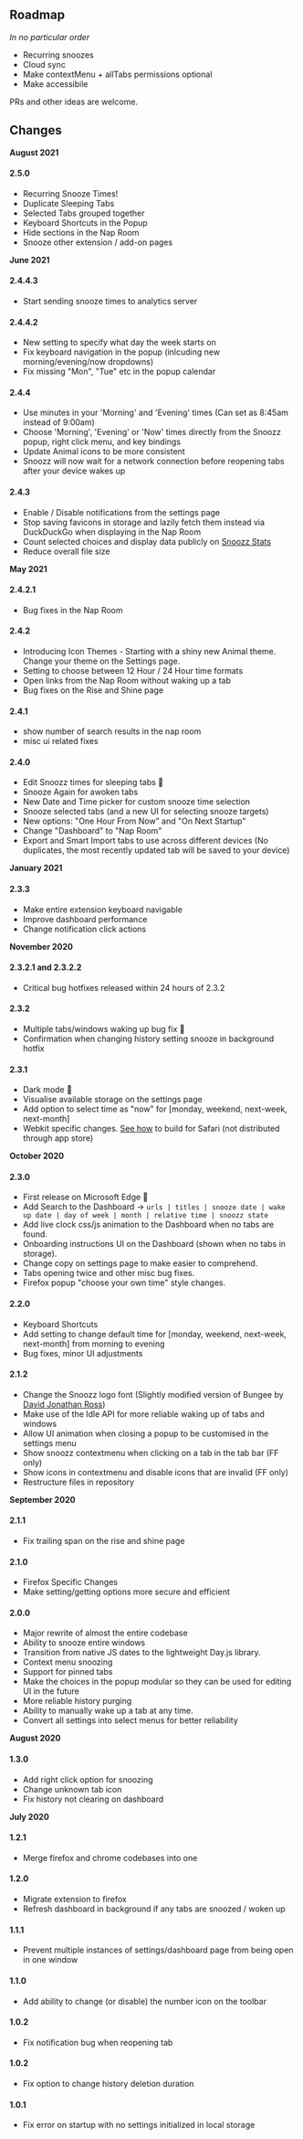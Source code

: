## Roadmap
*In no particular order*
- Recurring snoozes
- Cloud sync
- Make contextMenu + allTabs permissions optional
- Make accessibile

PRs and other ideas are welcome.

## Changes ##
**August 2021**
#### 2.5.0
- Recurring Snooze Times!
- Duplicate Sleeping Tabs
- Selected Tabs grouped together
- Keyboard Shortcuts in the Popup
- Hide sections in the Nap Room
- Snooze other extension / add-on pages

**June 2021**
#### 2.4.4.3
- Start sending snooze times to analytics server

#### 2.4.4.2
- New setting to specify what day the week starts on
- Fix keyboard navigation in the popup (inlcuding new morning/evening/now dropdowns)
- Fix missing "Mon", "Tue" etc in the popup calendar

#### 2.4.4
- Use minutes in your 'Morning' and 'Evening' times (Can set as 8:45am instead of 9:00am)
- Choose 'Morning', 'Evening' or 'Now' times directly from the Snoozz popup, right click menu, and key bindings
- Update Animal icons to be more consistent
- Snoozz will now wait for a network connection before reopening tabs after your device wakes up

#### 2.4.3
- Enable / Disable notifications from the settings page
- Stop saving favicons in storage and lazily fetch them instead via DuckDuckGo when displaying in the Nap Room
- Count selected choices and display data publicly on [Snoozz Stats](https://snoozz.me/stats.html)
- Reduce overall file size

**May 2021**
#### 2.4.2.1
- Bug fixes in the Nap Room

#### 2.4.2 
- Introducing Icon Themes - Starting with a shiny new Animal theme. Change your theme on the Settings page.
- Setting to choose between 12 Hour / 24 Hour time formats
- Open links from the Nap Room without waking up a tab
- Bug fixes on the Rise and Shine page

#### 2.4.1 
- show number of search results in the nap room
- misc ui related fixes

#### 2.4.0
- Edit Snoozz times for sleeping tabs 🎉
- Snooze Again for awoken tabs
- New Date and Time picker for custom snooze time selection
- Snooze selected tabs (and a new UI for selecting snooze targets)
- New options: "One Hour From Now" and "On Next Startup"
- Change "Dashboard" to "Nap Room"
- Export and Smart Import tabs to use across different devices (No duplicates, the most recently updated tab will be saved to your device)

**January 2021**
#### 2.3.3
- Make entire extension keyboard navigable
- Improve dashboard performance
- Change notification click actions

**November 2020**
#### 2.3.2.1 and 2.3.2.2
- Critical bug hotfixes released within 24 hours of 2.3.2

#### 2.3.2
- Multiple tabs/windows waking up bug fix 🤞
- Confirmation when changing history setting
snooze in background hotfix

#### 2.3.1
- Dark mode 🌚
- Visualise available storage on the settings page
- Add option to select time as "now" for [monday, weekend, next-week, next-month]
- Webkit specific changes. [See how](https://github.com/rohanb10/snoozz-tab-snoozing/blob/master/docs/safari.md) to build for Safari (not distributed through app store)

**October 2020**
#### 2.3.0
- First release on Microsoft Edge 🎉
- Add Search to the Dashboard -> `urls | titles | snooze date | wake up date | day of week | month | relative time | snoozz state`
- Add live clock css/js animation to the Dashboard when no tabs are found.
- Onboarding instructions UI on the Dashboard (shown when no tabs in storage).
- Change copy on settings page to make easier to comprehend.
- Tabs opening twice and other misc bug fixes.
- Firefox popup "choose your own time" style changes.

#### 2.2.0
- Keyboard Shortcuts
- Add setting to change default time for [monday, weekend, next-week, next-month] from morning to evening
- Bug fixes, minor UI adjustments

#### 2.1.2
- Change the Snoozz logo font (Slightly modified version of Bungee by [David Jonathan Ross](https://djr.com/))
- Make use of the Idle API for more reliable waking up of tabs and windows
- Allow UI animation when closing a popup to be customised in the settings menu
- Show snoozz contextmenu when clicking on a tab in the tab bar (FF only)
- Show icons in contextmenu and disable icons that are invalid (FF only)
- Restructure files in repository

**September 2020**
#### 2.1.1
- Fix trailing span on the rise and shine page

#### 2.1.0
- Firefox Specific Changes
- Make setting/getting options more secure and efficient

#### 2.0.0
- Major rewrite of almost the entire codebase
- Ability to snooze entire windows
- Transition from native JS dates to the lightweight Day.js library.
- Context menu snoozing
- Support for pinned tabs
- Make the choices in the popup modular so they can be used for editing UI in the future
- More reliable history purging
- Ability to manually wake up a tab at any time.
- Convert all settings into select menus for better reliability


**August 2020**
#### 1.3.0
- Add right click option for snoozing
- Change unknown tab icon
- Fix history not clearing on dashboard


**July 2020**
#### 1.2.1
- Merge firefox and chrome codebases into one

#### 1.2.0
- Migrate extension to firefox
- Refresh dashboard in background if any tabs are snoozed / woken up

#### 1.1.1
- Prevent multiple instances of settings/dashboard page from being open in one window

#### 1.1.0
- Add ability to change (or disable) the number icon on the toolbar

#### 1.0.2
- Fix notification bug when reopening tab

#### 1.0.2
- Fix option to change history deletion duration 

#### 1.0.1
- Fix error on startup with no settings initialized in local storage